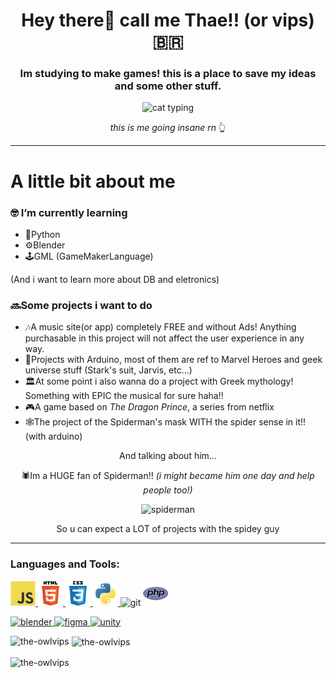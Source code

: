 <h1 align="center">Hey there👋 call me Thae!! (or vips) 🇧🇷</h1>
<h3 align="center">Im studying to make games! this is a place to save my ideas and some other stuff.</h3>

<p align="center"><img alt="cat typing" src="https://media1.tenor.com/m/bCfpwMjfAi0AAAAC/cat-typing.gif"/></p>
<p align="center"><i>this is me going insane rn</i> 👆</p>

---

# A little bit about me 

### 🤓 I’m currently learning
- 🐍Python
- ⚙️Blender
- 🕹️GML (GameMakerLanguage)
  
(And i want to learn more about DB and eletronics)

### 🔜Some projects i want to do
-   🎶A music site(or app) completely FREE and without Ads! Anything purchasable in this project will not affect the user experience in any way.
-   🤖Projects with Arduino, most of them are ref to Marvel Heroes and geek universe stuff (Stark's suit, Jarvis,  etc...)
-   🏛️At some point i also wanna do a project with Greek mythology! Something with EPIC the musical for sure haha!!
-   🎮A game based on *The Dragon Prince*, a series from netflix
-   🕸️The project of the Spiderman's mask WITH the spider sense in it!! (with arduino)

<p align="center">And talking about him...</p>
<p align="center">🕷️Im a HUGE fan of Spiderman!! <i>(i might became him one day and help people too!)</i></p>
<p align="center"> <img alt="spiderman" src="https://media1.tenor.com/m/ST50nqwQZzUAAAAC/spider-man-miles-morales.gif"/> </p>
<p align="center">So u can expect a LOT of projects with the spidey guy</p>

 ---

<h3 align="left">Languages and Tools:</h3>
<p>
<!-- HTML & CSS & JS-->
<a href="https://developer.mozilla.org/en-US/docs/Web/JavaScript" target="_blank" rel="noreferrer"> <img src="https://raw.githubusercontent.com/devicons/devicon/master/icons/javascript/javascript-original.svg" alt="javascript" width="40" height="40"/> </a> <a href="https://www.w3.org/html/" target="_blank" rel="noreferrer"> <img src="https://raw.githubusercontent.com/devicons/devicon/master/icons/html5/html5-original-wordmark.svg" alt="html5" width="40" height="40"/> </a> <a href="https://www.w3schools.com/css/" target="_blank" rel="noreferrer"> <img src="https://raw.githubusercontent.com/devicons/devicon/master/icons/css3/css3-original-wordmark.svg" alt="css3" width="40" height="40"/> </a>
<!--Pyhon & GIT & PHP-->
<a href="https://www.python.org" target="_blank" rel="noreferrer"> <img src="https://raw.githubusercontent.com/devicons/devicon/master/icons/python/python-original.svg" alt="python" width="40" height="40"/> </a><img src="https://www.vectorlogo.zone/logos/git-scm/git-scm-icon.svg" alt="git" width="40" height="40"/> </a> <a href="https://www.php.net" target="_blank" rel="noreferrer"> <img src="https://raw.githubusercontent.com/devicons/devicon/master/icons/php/php-original.svg" alt="php" width="40" height="40"/> </a>
<!--Blender & FIGMA & Unity-->
<p align="left"> <a href="https://www.blender.org/" target="_blank" rel="noreferrer"> <img src="https://download.blender.org/branding/community/blender_community_badge_white.svg" alt="blender" width="40" height="40"/> </a> <a href="https://www.figma.com/" target="_blank" rel="noreferrer"> <img src="https://www.vectorlogo.zone/logos/figma/figma-icon.svg" alt="figma" width="40" height="40"/> </a> <a href="https://git-scm.com/" target="_blank" rel="noreferrer"> <a href="https://unity.com/" target="_blank" rel="noreferrer"> <img src="https://www.vectorlogo.zone/logos/unity3d/unity3d-icon.svg" alt="unity" width="40" height="40"/> </a>
</p>

<p><img align="left" src="https://github-readme-stats.vercel.app/api/top-langs?username=the-owlvips&show_icons=true&theme=dracula&locale=en&layout=compact" alt="the-owlvips"/></p>

<p>&nbsp;<img align="center" src="https://github-readme-stats.vercel.app/api?username=the-owlvips&show_icons=true&theme=dracula&locale=en" alt="the-owlvips" /></p>

<p><img align="center" src="https://github-readme-streak-stats.herokuapp.com/?user=the-owlvips&theme=dark" alt="the-owlvips" /></p>

